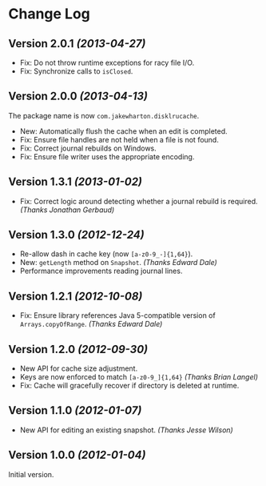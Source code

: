 Change Log
==========

Version 2.0.1 *(2013-04-27)*
----------------------------

 * Fix: Do not throw runtime exceptions for racy file I/O.
 * Fix: Synchronize calls to `isClosed`.


Version 2.0.0 *(2013-04-13)*
----------------------------

The package name is now `com.jakewharton.disklrucache`.

 * New: Automatically flush the cache when an edit is completed.
 * Fix: Ensure file handles are not held when a file is not found.
 * Fix: Correct journal rebuilds on Windows.
 * Fix: Ensure file writer uses the appropriate encoding.


Version 1.3.1 *(2013-01-02)*
----------------------------

 * Fix: Correct logic around detecting whether a journal rebuild is required.
   *(Thanks Jonathan Gerbaud)*


Version 1.3.0 *(2012-12-24)*
----------------------------

 * Re-allow dash in cache key (now `[a-z0-9_-]{1,64}`).
 * New: `getLength` method on `Snapshot`. *(Thanks Edward Dale)*
 * Performance improvements reading journal lines.


Version 1.2.1 *(2012-10-08)*
----------------------------

 * Fix: Ensure library references Java 5-compatible version of
   `Arrays.copyOfRange`. *(Thanks Edward Dale)*


Version 1.2.0 *(2012-09-30)*
----------------------------

 * New API for cache size adjustment.
 * Keys are now enforced to match `[a-z0-9_]{1,64}` *(Thanks Brian Langel)*
 * Fix: Cache will gracefully recover if directory is deleted at runtime.


Version 1.1.0 *(2012-01-07)*
----------------------------

 * New API for editing an existing snapshot. *(Thanks Jesse Wilson)*


Version 1.0.0 *(2012-01-04)*
----------------------------

Initial version.
